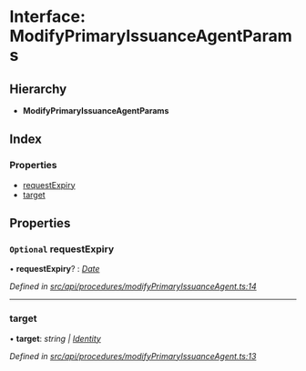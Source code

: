 # Interface: ModifyPrimaryIssuanceAgentParams

## Hierarchy

* **ModifyPrimaryIssuanceAgentParams**

## Index

### Properties

* [requestExpiry](modifyprimaryissuanceagentparams.md#optional-requestexpiry)
* [target](modifyprimaryissuanceagentparams.md#target)

## Properties

### `Optional` requestExpiry

• **requestExpiry**? : *[Date](../enums/transactionargumenttype.md#date)*

*Defined in [src/api/procedures/modifyPrimaryIssuanceAgent.ts:14](https://github.com/PolymathNetwork/polymesh-sdk/blob/5b409784/src/api/procedures/modifyPrimaryIssuanceAgent.ts#L14)*

___

###  target

• **target**: *string | [Identity](../classes/identity.md)*

*Defined in [src/api/procedures/modifyPrimaryIssuanceAgent.ts:13](https://github.com/PolymathNetwork/polymesh-sdk/blob/5b409784/src/api/procedures/modifyPrimaryIssuanceAgent.ts#L13)*
